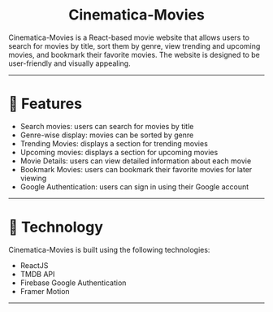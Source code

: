 <h1 align="center">Cinematica-Movies</h1>
Cinematica-Movies is a React-based movie website that allows users to search for movies by title, sort them by genre, view trending and upcoming movies, and bookmark their favorite movies. The website is designed to be user-friendly and visually appealing.
<hr/>

<!-- ![background]([https://user-images.githubusercontent.com/87109400/231843668-00e0d9aa-8447-4148-8a3a-0b68135c0795.png](https://ibb.co/C1bL1cs)) -->

<!-- <hr/> -->

# 🍿 Features 

- Search movies: users can search for movies by title
- Genre-wise display: movies can be sorted by genre
- Trending Movies: displays a section for trending movies
- Upcoming movies: displays a section for upcoming movies
- Movie Details: users can view detailed information about each movie
- Bookmark Movies: users can bookmark their favorite movies for later viewing
- Google Authentication: users can sign in using their Google account

<hr/>

# 🍿 Technology

Cinematica-Movies is built using the following technologies:

- ReactJS
- TMDB API
- Firebase Google Authentication
- Framer Motion

<hr/>


